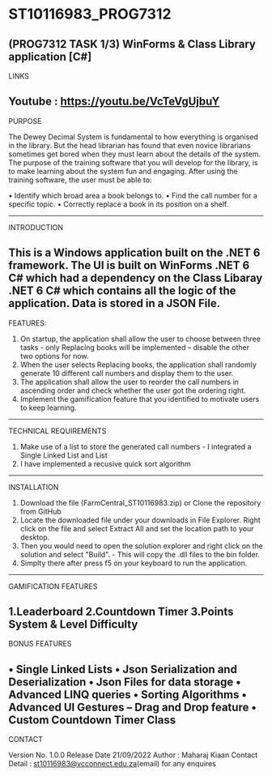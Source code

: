 # ST10116983_PROG7312
(PROG7312 TASK 1/3) WinForms & Class Library application [C#]
-------------------------------------------------------------------------------------------------------
LINKS

Youtube : https://youtu.be/VcTeVgUjbuY
-------------------------------------------------------------------------------------------------------
PURPOSE

The Dewey Decimal System is fundamental to how everything is organised in the library. But the head librarian has found that even novice librarians sometimes get bored when they must learn about the details of the system. The purpose of the training software that you will develop for the library, is to make learning about the system fun and engaging.
After using the training software, the user must be able to:

• Identify which broad area a book belongs to.
• Find the call number for a specific topic.
• Correctly replace a book in its position on a shelf.

----------------------------------------------------------------------------------------------------------------------------------------------------------------
INTRODUCTION

This is a Windows application built on the .NET 6 framework. The UI is built on WinForms .NET 6 C# which had a dependency on the Class Libaray .NET 6 C# which contains all the logic of the application. Data is stored in a JSON File.
----------------------------------------------------------------------------------------------------------------------------------------------------------------
FEATURES:

1. On startup, the application shall allow the user to choose between three tasks - only Replacing books will be implemented – disable the other two options for now.
2. When the user selects Replacing books, the application shall randomly generate 10 different call numbers and display them to the user.
3. The application shall allow the user to reorder the call numbers in ascending order and check whether the user got the ordering right.
4. Implement the gamification feature that you identified to motivate users to keep learning.
----------------------------------------------------------------------------------------------------------------------------------------------------------------
TECHNICAL REQUIREMENTS
1. Make use of a list to store the generated call numbers - I integrated a Single Linked List and List
2. I have implemented a recusive quick sort algorithm 
----------------------------------------------------------------------------------------------------------------------------------------------------------------
INSTALLATION
1. Download the file (FarmCentral_ST10116983.zip) or Clone the repository from GitHub
2. Locate the downloaded file under your downloads in File Explorer. Right click on the file and select Extract All and set the location path to your desktop.
3.  Then you would need to open the solution explorer and right click on the solution and select "Build". - This will copy the .dll files to the bin folder.
4. Simplty there after press f5 on your keyboard to run the application.
----------------------------------------------------------------------------------------------------------------------------------------------------------------
GAMIFICATION FEATURES

1.Leaderboard
2.Countdown Timer
3.Points System & Level Difficulty
----------------------------------------------------------------------------------------------------------------------------------------------------------------
BONUS FEATURES

• Single Linked Lists
• Json Serialization and Deserialization
• Json Files for data storage
• Advanced LINQ queries
• Sorting Algorithms
• Advanced UI Gestures – Drag and Drop feature
• Custom Countdown Timer Class
----------------------------------------------------------------------------------------------------------------------------------------------------------------
CONTACT

Version No. 1.0.0
Release Date 21/09/2022
Author : Maharaj Kiaan
Contact Detail : st10116983@vcconnect.edu.za(email) for any enquires 
